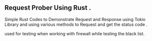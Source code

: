 ## Request Prober Using Rust . 

Simple Rust Codes to Demonstrate Request and Response using Tokio Library and using various methods to Request and get the status code . 

used for testing when working with firewall while testing the black list.

